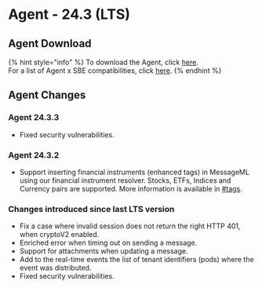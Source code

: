 # Agent - 24.3 (LTS)

## Agent Download

{% hint style="info" %}
To download the Agent, click [here](https://static.symphony.com/agent/agent-24.3.3.zip).\
For a list of Agent x SBE compatibilities, click [here](../../../agent-guide/sbe-x-agent-compatibility-matrix.md).
{% endhint %}

## Agent Changes

### Agent 24.3.3

* Fixed security vulnerabilities.

### Agent 24.3.2

* Support inserting financial instruments (enhanced tags) in MessageML using our financial instrument resolver. Stocks, ETFs, Indices and Currency pairs are supported. More information is available in [#tags](../../../../bots/messages/overview-of-messageml/messageml-basic-format-tags/shorthand-tags/#tags "mention").

### Changes introduced since last LTS version

* Fix a case where invalid session does not return the right HTTP 401, when cryptoV2 enabled.
* Enriched error when timing out on sending a message.
* Support for attachments when updating a  message.
* Add to the real-time events the list of tenant identifiers (pods) where the event was distributed.
* Fixed security vulnerabilities.
